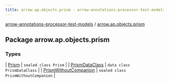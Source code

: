 ```yaml
---
title: arrow.ap.objects.prism - arrow-annotations-processor-test-models
---
```


[arrow-annotations-processor-test-models](../index.html) / [arrow.ap.objects.prism](./index.html)

## Package arrow.ap.objects.prism

### Types

| [Prism](-prism/index.html) | `sealed class Prism` |
| [PrismDataClass](-prism-data-class/index.html) | `data class PrismDataClass` |
| [PrismWithoutCompanion](-prism-without-companion/index.html) | `sealed class PrismWithoutCompanion` |

